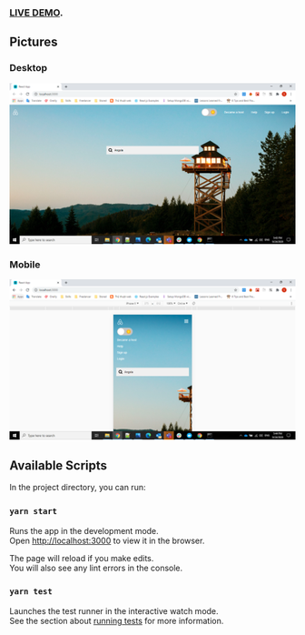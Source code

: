 ### [LIVE DEMO](https://trusting-social-truongqk1987.herokuapp.com/).

## Pictures

### Desktop
![Desktop](https://github.com/truongqk1987/trusting-social-assignment/blob/master/desktop-snapshot.PNG)

### Mobile
![Mobile](https://github.com/truongqk1987/trusting-social-assignment/blob/master/mobile-snapshot.PNG)
## Available Scripts

In the project directory, you can run:

### `yarn start`

Runs the app in the development mode.<br />
Open [http://localhost:3000](http://localhost:3000) to view it in the browser.

The page will reload if you make edits.<br />
You will also see any lint errors in the console.

### `yarn test`

Launches the test runner in the interactive watch mode.<br />
See the section about [running tests](https://facebook.github.io/create-react-app/docs/running-tests) for more information.
